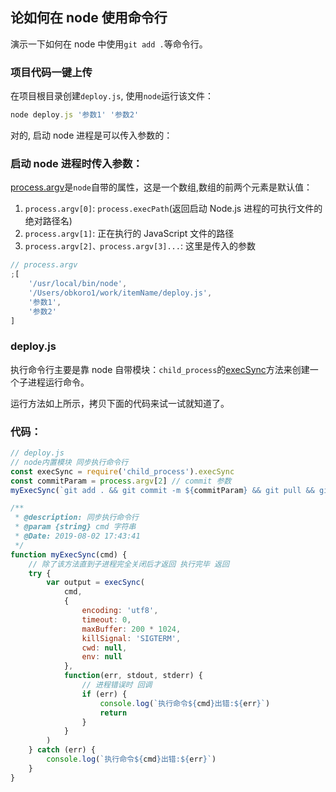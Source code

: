 ## 论如何在 node 使用命令行

演示一下如何在 node 中使用`git add .`等命令行。

### 项目代码一键上传

在项目根目录创建`deploy.js`, 使用`node`运行该文件：

```js
node deploy.js '参数1' '参数2'
```

对的, 启动 node 进程是可以传入参数的：

### 启动 node 进程时传入参数：

[process.argv](http://nodejs.cn/api/process/process_argv.html)是`node`自带的属性，这是一个数组,数组的前两个元素是默认值：

1. `process.argv[0]`: `process.execPath`(返回启动 Node.js 进程的可执行文件的绝对路径名)
2. `process.argv[1]`: 正在执行的 JavaScript 文件的路径
3. `process.argv[2]、process.argv[3]...`: 这里是传入的参数

```js
// process.argv
;[
	'/usr/local/bin/node',
	'/Users/obkoro1/work/itemName/deploy.js',
	'参数1',
	'参数2'
]
```

### deploy.js

执行命令行主要是靠 node 自带模块：`child_process`的[execSync](http://nodejs.cn/api/child_process.html#child_process_child_process_execsync_command_options)方法来创建一个子进程运行命令。

运行方法如上所示，拷贝下面的代码来试一试就知道了。

### 代码：

```js
// deploy.js
// node内置模块 同步执行命令行
const execSync = require('child_process').execSync
const commitParam = process.argv[2] // commit 参数
myExecSync(`git add . && git commit -m ${commitParam} && git pull && git push`)

/**
 * @description: 同步执行命令行
 * @param {string} cmd 字符串
 * @Date: 2019-08-02 17:43:41
 */
function myExecSync(cmd) {
	// 除了该方法直到子进程完全关闭后才返回 执行完毕 返回
	try {
		var output = execSync(
			cmd,
			{
				encoding: 'utf8',
				timeout: 0,
				maxBuffer: 200 * 1024,
				killSignal: 'SIGTERM',
				cwd: null,
				env: null
			},
			function(err, stdout, stderr) {
				// 进程错误时 回调
				if (err) {
					console.log(`执行命令${cmd}出错:${err}`)
					return
				}
			}
		)
	} catch (err) {
		console.log(`执行命令${cmd}出错:${err}`)
	}
}
```

<!-- 特殊字符串：用于修改/删除markdown的结尾提示语-->
